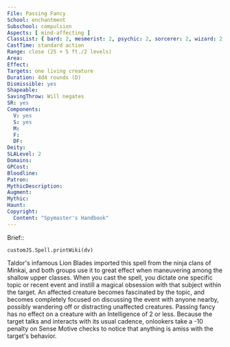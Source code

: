 ```yaml
---
File: Passing Fancy
School: enchantment
Subschool: compulsion
Aspects: [ mind-affecting ]
ClassList: { bard: 2, mesmerist: 2, psychic: 2, sorcerer: 2, wizard: 2, witch: 2 }
CastTime: standard action
Range: close (25 + 5 ft./2 levels)
Area: 
Effect: 
Targets: one living creature
Duration: 4d4 rounds (D)
Dismissible: yes
Shapeable: 
SavingThrow: Will negates
SR: yes
Components:
  V: yes
  S: yes
  M: 
  F: 
  DF: 
Deity: 
SLALevel: 2
Domains: 
GPCost: 
Bloodline: 
Patron: 
MythicDescription: 
Augment: 
Mythic: 
Haunt: 
Copyright:
  Content: "Spymaster's Handbook"
---
```

Brief:: 

```dataviewjs
customJS.Spell.printWiki(dv)
```

Taldor's infamous Lion Blades imported this spell from the ninja clans of Minkai, and both groups use it to great effect when maneuvering among the shallow upper classes. When you cast the spell, you dictate one specific topic or recent event and instill a magical obsession with that subject within the target. An affected creature becomes fascinated by the topic, and becomes  completely focused on discussing the event with anyone nearby, possibly wandering off or distracting unaffected creatures. Passing fancy has no effect on a creature with an Intelligence of 2 or less.  Because the target talks and interacts with its usual cadence, onlookers take a -10 penalty on Sense Motive checks to notice that anything is amiss with the target's behavior.
